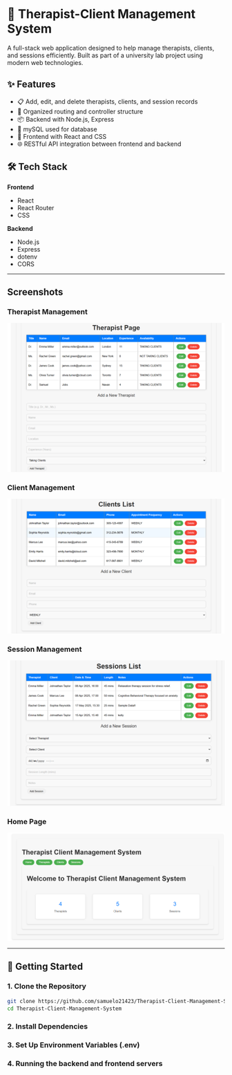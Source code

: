 # 🧠 Therapist-Client Management System

A full-stack web application designed to help manage therapists, clients, and sessions efficiently. Built as part of a university lab project using modern web technologies.

## ✨ Features

- 📋 Add, edit, and delete therapists, clients, and session records
- 📂 Organized routing and controller structure
- 📦 Backend with Node.js, Express
- 🧩 mySQL used for database
- 🎨 Frontend with React and CSS
- 🌐 RESTful API integration between frontend and backend

## 🛠️ Tech Stack

**Frontend**  
- React  
- React Router  
- CSS

**Backend**  
- Node.js  
- Express  
- dotenv  
- CORS

---
## Screenshots

### Therapist Management
![Therapist Management](screenshots/therapists.png)

### Client Management
![Client Management](screenshots/clients.png)

### Session Management
![Session Management](screenshots/sessions.png)

### Home Page
![Home Page](screenshots/home.png)

---

## 🚀 Getting Started

### 1. Clone the Repository

```bash
git clone https://github.com/samuelo21423/Therapist-Client-Management-System.git
cd Therapist-Client-Management-System
```

### 2. Install Dependencies

### 3. Set Up Environment Variables (.env)

### 4. Running the backend and frontend servers 
